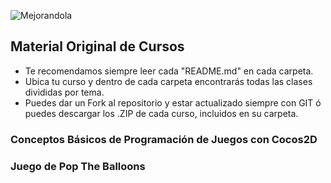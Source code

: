 ![Mejorandola](http://miguelnieva.com/img/mejorandola-grande.png)


## Material Original de Cursos

- Te recomendamos siempre leer cada "README.md" en cada carpeta.
- Ubica tu curso y dentro de cada carpeta encontrarás todas las clases divididas por tema.
- Puedes dar un Fork al repositorio y estar actualizado siempre con GIT ó puedes descargar los .ZIP de cada curso, incluidos en su carpeta.

### Conceptos Básicos de Programación de Juegos con Cocos2D

### Juego de Pop The Balloons